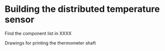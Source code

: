 # Building the distributed temperature sensor

Find the component list in XXXX

Drawings for printing the thermometer shaft



